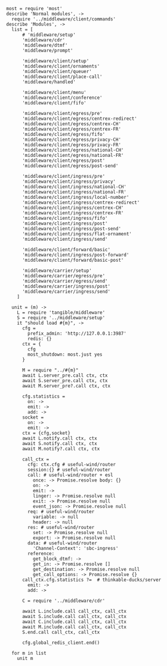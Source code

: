     most = require 'most'
    describe 'Normal modules', ->
      require '../middleware/client/commands'
    describe 'Modules', ->
      list = [
          # 'middleware/setup'
          'middleware/cdr'
          'middleware/dtmf'
          'middleware/prompt'

          'middleware/client/setup'
          'middleware/client/ornaments'
          'middleware/client/queuer'
          'middleware/client/place-call'
          'middleware/handled'

          'middleware/client/menu'
          'middleware/client/conference'
          'middleware/client/fifo'

          'middleware/client/egress/pre'
          'middleware/client/egress/centrex-redirect'
          'middleware/client/egress/centrex-CH'
          'middleware/client/egress/centrex-FR'
          'middleware/client/egress/fifo'
          'middleware/client/egress/privacy-CH'
          'middleware/client/egress/privacy-FR'
          'middleware/client/egress/national-CH'
          'middleware/client/egress/national-FR'
          'middleware/client/egress/post'
          'middleware/client/egress/post-send'

          'middleware/client/ingress/pre'
          'middleware/client/ingress/privacy'
          'middleware/client/ingress/national-CH'
          'middleware/client/ingress/national-FR'
          'middleware/client/ingress/local-number'
          'middleware/client/ingress/centrex-redirect'
          'middleware/client/ingress/centrex-CH'
          'middleware/client/ingress/centrex-FR'
          'middleware/client/ingress/fifo'
          'middleware/client/ingress/post'
          'middleware/client/ingress/post-send'
          'middleware/client/ingress/flat-ornament'
          'middleware/client/ingress/send'

          'middleware/client/forward/basic'
          'middleware/client/ingress/post-forward'
          'middleware/client/forward/basic-post'

          'middleware/carrier/setup'
          'middleware/carrier/egress/pre'
          'middleware/carrier/egress/send'
          'middleware/carrier/ingress/post'
          'middleware/carrier/ingress/send'
        ]

      unit = (m) ->
        L = require 'tangible/middleware'
        S = require '../middleware/setup'
        it "should load #{m}", ->
          cfg =
            prefix_admin: 'http://127.0.0.1:3987'
            redis: {}
          ctx = {
            cfg
            most_shutdown: most.just yes
          }

          M = require "../#{m}"
          await L.server_pre.call ctx, ctx
          await S.server_pre.call ctx, ctx
          await M.server_pre?.call ctx, ctx

          cfg.statistics =
            on: ->
            emit: ->
            add: ->
          socket =
            on: ->
            emit: ->
          ctx = {cfg,socket}
          await L.notify.call ctx, ctx
          await S.notify.call ctx, ctx
          await M.notify?.call ctx, ctx

          call_ctx =
            cfg: ctx.cfg # useful-wind/router
            session:{} # useful-wind/router
            call: # useful-wind/router + esl
              once: -> Promise.resolve body: {}
              on: ->
              emit: ->
              linger: -> Promise.resolve null
              exit: -> Promise.resolve null
              event_json: -> Promise.resolve null
            req: # useful-wind/router
              variable: -> null
              header: -> null
            res: # useful-wind/router
              set: -> Promise.resolve null
              export: -> Promise.resolve null
            data: # useful-wind/router
              'Channel-Context': 'sbc-ingress'
            reference:
              get_block_dtmf: ->
              get_in: -> Promise.resolve []
              get_destination: -> Promise.resolve null
              get_call_options: -> Promise.resolve {}
          call_ctx.cfg.statistics ?=  # thinkable-ducks/server
            emit: ->
            add: ->

          C = require '../middleware/cdr'

          await L.include.call call_ctx, call_ctx
          await S.include.call call_ctx, call_ctx
          await C.include.call call_ctx, call_ctx
          await M.include.call call_ctx, call_ctx
          S.end.call call_ctx, call_ctx

          cfg.global_redis_client.end()

      for m in list
        unit m
